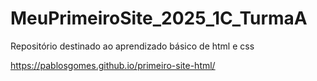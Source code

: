 # MeuPrimeiroSite_2025_1C_TurmaA
Repositório destinado ao aprendizado básico de html e css

https://pablosgomes.github.io/primeiro-site-html/



